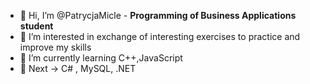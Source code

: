 - 👋 Hi, I’m @PatrycjaMicle - **Programming of Business Applications student**
- 👀 I’m interested in exchange of interesting exercises to practice and improve my skills
- 🌱 I’m currently learning C++,JavaScript
- 🌱 Next -> C# , MySQL, .NET

<!---
PatrycjaMicle/PatrycjaMicle is a ✨ special ✨ repository because its `README.md` (this file) appears on your GitHub profile.
You can click the Preview link to take a look at your changes.
--->
